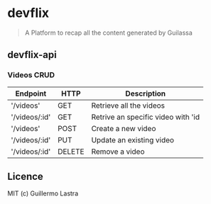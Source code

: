 # devflix

> A Platform to recap all the content generated by Guilassa

## devflix-api

### Videos CRUD

| Endpoint | HTTP | Description|
|---|---|---|
| '/videos' | GET | Retrieve all the videos |
| '/videos/:id' | GET | Retrive an specific video with 'id |
| '/videos' | POST | Create a new video |
| '/videos/:id' | PUT | Update an existing video |
| '/videos/:id' | DELETE | Remove a video |

## Licence

MIT (c) Guillermo Lastra
